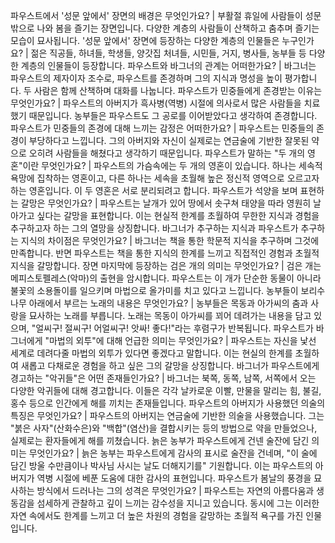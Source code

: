 파우스트에서 '성문 앞에서' 장면의 배경은 무엇인가요?	| 부활절 휴일에 사람들이 성문 밖으로 나와 봄을 즐기는 장면입니다. 다양한 계층의 사람들이 산책하고 춤추며 즐기는 모습이 묘사됩니다.
'성문 앞에서' 장면에 등장하는 다양한 계층의 인물들은 누구인가요?	| 젊은 직공들, 하녀들, 학생들, 양갓집 처녀들, 시민들, 거지, 병사들, 농부들 등 다양한 계층의 인물들이 등장합니다.
파우스트와 바그너의 관계는 어떠한가요?	| 바그너는 파우스트의 제자이자 조수로, 파우스트를 존경하며 그의 지식과 명성을 높이 평가합니다. 두 사람은 함께 산책하며 대화를 나눕니다.
파우스트가 민중들에게 존경받는 이유는 무엇인가요?	| 파우스트의 아버지가 흑사병(역병) 시절에 의사로서 많은 사람들을 치료했기 때문입니다. 농부들은 파우스트도 그 공로를 이어받았다고 생각하여 존경합니다.
파우스트가 민중들의 존경에 대해 느끼는 감정은 어떠한가요?	| 파우스트는 민중들의 존경이 부당하다고 느낍니다. 그의 아버지와 자신이 실제로는 연금술에 기반한 잘못된 약으로 오히려 사람들을 해쳤다고 생각하기 때문입니다.
파우스트가 말하는 "두 개의 영혼"이란 무엇인가요?	| 파우스트의 가슴속에는 두 개의 영혼이 있습니다. 하나는 세속적 욕망에 집착하는 영혼이고, 다른 하나는 세속을 초월해 높은 정신적 영역으로 오르고자 하는 영혼입니다. 이 두 영혼은 서로 분리되려고 합니다.
파우스트가 석양을 보며 표현하는 갈망은 무엇인가요?	| 파우스트는 날개가 있어 땅에서 솟구쳐 태양을 따라 영원히 날아가고 싶다는 갈망을 표현합니다. 이는 현실적 한계를 초월하여 무한한 지식과 경험을 추구하고자 하는 그의 열망을 상징합니다.
바그너가 추구하는 지식과 파우스트가 추구하는 지식의 차이점은 무엇인가요?	| 바그너는 책을 통한 학문적 지식을 추구하며 그것에 만족합니다. 반면 파우스트는 책을 통한 지식의 한계를 느끼고 직접적인 경험과 초월적 지식을 갈망합니다.
장면 마지막에 등장하는 검은 개의 의미는 무엇인가요?	| 검은 개는 메피스토펠레스(악마)의 출현을 암시합니다. 파우스트는 이 개가 단순한 동물이 아니라 불꽃의 소용돌이를 일으키며 마법으로 올가미를 치고 있다고 느낍니다.
농부들이 보리수나무 아래에서 부르는 노래의 내용은 무엇인가요?	| 농부들은 목동과 아가씨의 춤과 사랑을 묘사하는 노래를 부릅니다. 노래는 목동이 아가씨를 꾀어 데려가는 내용을 담고 있으며, "얼씨구! 절씨구! 어얼씨구! 앗싸! 좋다!"라는 후렴구가 반복됩니다.
파우스트가 바그너에게 "마법의 외투"에 대해 언급한 의미는 무엇인가요?	| 파우스트는 자신을 낯선 세계로 데려다줄 마법의 외투가 있다면 좋겠다고 말합니다. 이는 현실의 한계를 초월하여 새롭고 다채로운 경험을 하고 싶은 그의 갈망을 상징합니다.
바그너가 파우스트에게 경고하는 "악귀들"은 어떤 존재들인가요?	| 바그너는 북쪽, 동쪽, 남쪽, 서쪽에서 오는 다양한 악귀들에 대해 경고합니다. 이들은 각각 날카로운 이빨, 만물을 말리는 힘, 불길, 홍수 등으로 인간에게 해를 끼치는 존재들입니다.
파우스트의 아버지가 사용했던 의술의 특징은 무엇인가요?	| 파우스트의 아버지는 연금술에 기반한 의술을 사용했습니다. 그는 "붉은 사자"(산화수은)와 "백합"(염산)을 결합시키는 등의 방법으로 약을 만들었으나, 실제로는 환자들에게 해를 끼쳤습니다.
늙은 농부가 파우스트에게 건넨 술잔에 담긴 의미는 무엇인가요?	| 늙은 농부는 파우스트에게 감사의 표시로 술잔을 건네며, "이 술에 담긴 방울 수만큼이나 박사님 사시는 날도 더해지기를" 기원합니다. 이는 파우스트의 아버지가 역병 시절에 베푼 도움에 대한 감사의 표현입니다.
파우스트가 봄날의 풍경을 묘사하는 방식에서 드러나는 그의 성격은 무엇인가요?	| 파우스트는 자연의 아름다움과 생동감을 섬세하게 관찰하고 깊이 느끼는 감수성을 지니고 있습니다. 동시에 그는 이러한 자연 속에서도 한계를 느끼고 더 높은 차원의 경험을 갈망하는 초월적 욕구를 가진 인물입니다.